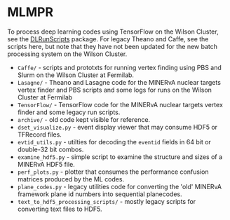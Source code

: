 # MLMPR

To process deep learning codes using TensorFlow on the Wilson Cluster, see the
[DLRunScripts](https://github.com/gnperdue/DLRunScripts) package. For legacy
Theano and Caffe, see the scripts here, but note that they have not been
updated for the new batch processing system on the Wilson Cluster.

* `Caffe/` - scripts and prototxts for running vertex finding using PBS and
Slurm on the Wilson Cluster at Fermilab.
* `Lasagne/` - Theano and Lasagne code for the MINERvA nuclear targets
vertex finder and PBS scripts and some logs for runs on the Wilson Cluster at
Fermilab
* `TensorFlow/` - TensorFlow code for the MINERvA nuclear targets vertex
finder and some legacy run scripts.
* `archive/` - old code kept visible for reference.
* `dset_visualize.py` - event display viewer that may consume HDF5 or TFRecord
files.
* `evtid_utils.py` - utilties for decoding the `eventid` fields in 64 bit or
double-32 bit combos.
* `examine_hdf5.py` - simple script to examine the structure and sizes of a
MINERvA HDF5 file.
* `perf_plots.py` - plotter that consumes the performance confusion matrices
produced by the ML codes.
* `plane_codes.py` - legacy utilities code for converting the 'old' MINERvA
framework plane id numbers into sequential planecodes.
* `text_to_hdf5_processing_scripts/` - mostly legacy scripts for converting text files
to HDF5.
